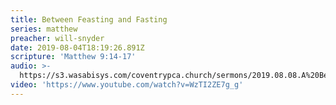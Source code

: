 ```yaml
---
title: Between Feasting and Fasting
series: matthew
preacher: will-snyder
date: 2019-08-04T18:19:26.891Z
scripture: 'Matthew 9:14-17'
audio: >-
  https://s3.wasabisys.com/coventrypca.church/sermons/2019.08.08.A%20Between%20Feasting%20and%20Fasting%20-%20Will%20Snyder.mp3
video: 'https://www.youtube.com/watch?v=WzTI2ZE7g_g'
---
```

